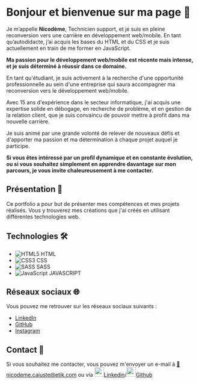 # Bonjour et bienvenue sur ma page 👋

Je m’appelle **Nicodème**, Technicien support, et je suis en pleine reconversion vers une carrière en développement web/mobile. En tant qu’autodidacte, j’ai acquis les bases du HTML et du CSS et je suis actuellement en train de me former en JavaScript. 

**Ma passion pour le développement web/mobile est récente mais intense, et je suis déterminé à réussir dans ce domaine.**

En tant qu'étudiant, je suis activement à la recherche d'une opportunité professionnelle au sein d'une entreprise qui saura accompagner ma reconversion vers le développement web/mobile.

Avec 15 ans d'expérience dans le secteur informatique, j'ai acquis une expertise solide en débogage, en recherche de problème, et en gestion de la relation client, que je suis convaincu de pouvoir mettre à profit dans ma nouvelle carrière.

Je suis animé par une grande volonté de relever de nouveaux défis et d'apporter ma passion et ma détermination à chaque projet auquel je participe.

**Si vous êtes intéressé par un profil dynamique et en constante évolution, ou si vous souhaitez simplement en apprendre davantage sur mon parcours, je vous invite chaleureusement à me contacter.**


## Présentation 🚀

Ce portfolio a pour but de présenter mes compétences et mes projets réalisés. Vous y trouverez mes créations que j'ai créés en utilisant différentes technologies web.

## Technologies 🛠️

- <img src="https://img.icons8.com/color/48/000000/html-5.png" alt="HTML5"> HTML
- <img src="https://img.icons8.com/color/48/000000/css3.png" alt="CSS3"> CSS
- <img src="https://img.icons8.com/color/48/000000/sass.png" alt="SASS"> SASS
- <img src="https://img.icons8.com/color/48/000000/javascript.png" alt="JavaScript"> JAVASCRIPT

## Réseaux sociaux 🌐

Vous pouvez me retrouver sur les réseaux sociaux suivants :

- [LinkedIn](https://www.linkedin.com/in/nicodeme-c)
- [GitHub](https://github.com/Nicodeme-C)
- [Instagram](https://www.instagram.com/nicodeme_codedev/)

## Contact 📧

Si vous souhaitez me contacter, vous pouvez m'envoyer un e-mail à [📧nicodeme.cajuste@etik.com](mailto:nicodeme.cajuste@etik.com) ou via [<img src="https://img.icons8.com/fluent/48/000000/linkedin.png" height="25px"/>Linkedin](https://www.linkedin.com/in/nicodeme-c)/[<img src="https://img.icons8.com/fluent/48/000000/github.png" height="25px"/>Github](https://github.com/Nicodeme-C)



